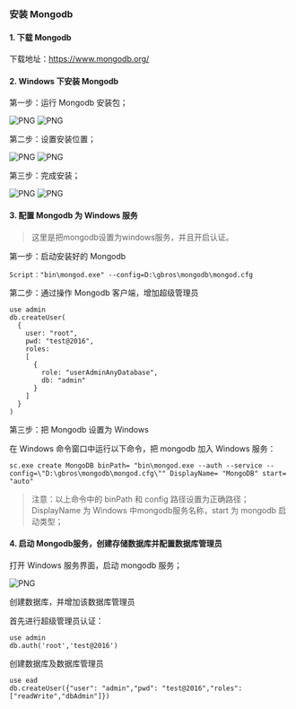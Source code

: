 ### 安装 Mongodb

#### 1. 下载 Mongodb

下载地址：https://www.mongodb.org/

#### 2. Windows 下安装 Mongodb

第一步：运行 Mongodb 安装包；

![PNG](..\images\mongodb\1.png)
![PNG](..\images\mongodb\2.png)

第二步：设置安装位置；

![PNG](..\images\mongodb\3.png)
![PNG](..\images\mongodb\4.png)

第三步：完成安装；

![PNG](..\images\mongodb\5.png)
![PNG](..\images\mongodb\7.png)

#### 3. 配置 Mongodb 为 Windows 服务

> 这里是把mongodb设置为windows服务，并且开启认证。


第一步：启动安装好的 Mongodb

```
Script："bin\mongod.exe" --config=D:\gbros\mongodb\mongod.cfg
```

第二步：通过操作 Mongodb 客户端，增加超级管理员

```
use admin
db.createUser(
  {
    user: "root",
    pwd: "test@2016",
    roles:
    [
      {
        role: "userAdminAnyDatabase",
        db: "admin"
      }
    ]
  }
)
```

第三步：把 Mongodb 设置为 Windows

在 Windows 命令窗口中运行以下命令，把 mongodb 加入 Windows 服务：

```
sc.exe create MongoDB binPath= "bin\mongod.exe --auth --service --config=\"D:\gbros\mongodb\mongod.cfg\"" DisplayName= "MongoDB" start= "auto"
```
> 注意：以上命令中的 binPath 和 config 路径设置为正确路径；
> DisplayName 为 Windows 中mongodb服务名称，start 为 mongodb 启动类型；

#### 4. 启动 Mongodb服务，创建存储数据库并配置数据库管理员

打开 Windows 服务界面，启动 mongodb 服务；

![PNG](..\images\mongodb\8.png)

创建数据库，并增加该数据库管理员

首先进行超级管理员认证：
```
use admin
db.auth('root','test@2016')
```
创建数据库及数据库管理员
```
use ead
db.createUser({"user": "admin","pwd": "test@2016","roles": ["readWrite","dbAdmin"]})
```

